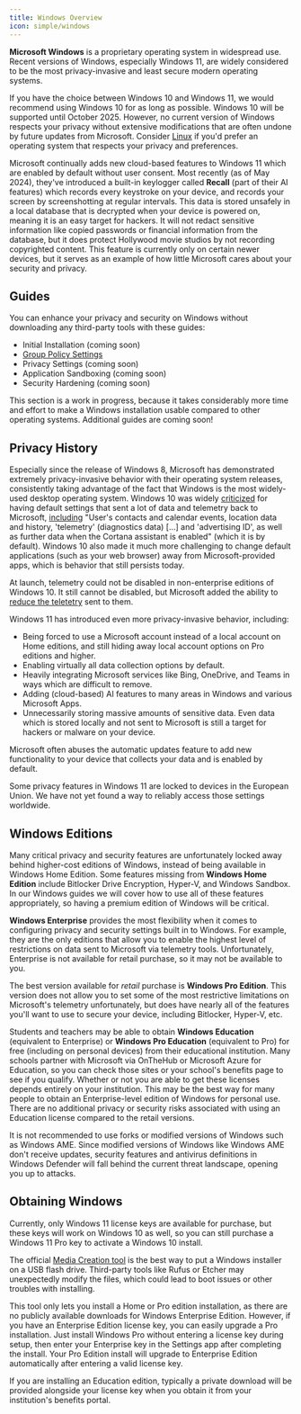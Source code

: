 ```yaml
---
title: Windows Overview
icon: simple/windows
---
```

**Microsoft Windows** is a proprietary operating system in widespread use. Recent versions of Windows, especially Windows 11, are widely considered to be the most privacy-invasive and least secure modern operating systems.

If you have the choice between Windows 10 and Windows 11, we would recommend using Windows 10 for as long as possible. Windows 10 will be supported until October 2025. However, no current version of Windows respects your privacy without extensive modifications that are often undone by future updates from Microsoft. Consider [Linux](../linux-overview.md) if you'd prefer an operating system that respects your privacy and preferences.

Microsoft continually adds new cloud-based features to Windows 11 which are enabled by default without user consent. Most recently (as of May 2024), they've introduced a built-in keylogger called **Recall** (part of their AI features) which records every keystroke on your device, and records your screen by screenshotting at regular intervals. This data is stored unsafely in a local database that is decrypted when your device is powered on, meaning it is an easy target for hackers. It will not redact sensitive information like copied passwords or financial information from the database, but it does protect Hollywood movie studios by not recording copyrighted content. This feature is currently only on certain newer devices, but it serves as an example of how little Microsoft cares about your security and privacy.

## Guides

You can enhance your privacy and security on Windows without downloading any third-party tools with these guides:

- Initial Installation (coming soon)
- [Group Policy Settings](group-policies.md)
- Privacy Settings (coming soon)
- Application Sandboxing (coming soon)
- Security Hardening (coming soon)

This section is a work in progress, because it takes considerably more time and effort to make a Windows installation usable compared to other operating systems. Additional guides are coming soon!

## Privacy History

Especially since the release of Windows 8, Microsoft has demonstrated extremely privacy-invasive behavior with their operating system releases, consistently taking advantage of the fact that Windows is the most widely-used desktop operating system. Windows 10 was widely [criticized](https://www.theguardian.com/technology/2015/jul/31/windows-10-microsoft-faces-criticism-over-privacy-default-settings) for having default settings that sent a lot of data and telemetry back to Microsoft, [including](https://en.wikipedia.org/wiki/Criticism_of_Microsoft#Telemetry_and_data_collection) "User's contacts and calendar events, location data and history, 'telemetry' (diagnostics data) [...] and 'advertising ID', as well as further data when the Cortana assistant is enabled" (which it is by default). Windows 10 also made it much more challenging to change default applications (such as your web browser) away from Microsoft-provided apps, which is behavior that still persists today.

At launch, telemetry could not be disabled in non-enterprise editions of Windows 10. It still cannot be disabled, but Microsoft added the ability to [reduce the teletetry](https://www.extremetech.com/computing/243079-upcoming-windows-update-reduces-spying-microsoft-still-mum-data-collects) sent to them.

Windows 11 has introduced even more privacy-invasive behavior, including:

- Being forced to use a Microsoft account instead of a local account on Home editions, and still hiding away local account options on Pro editions and higher.
- Enabling virtually all data collection options by default.
- Heavily integrating Microsoft services like Bing, OneDrive, and Teams in ways which are difficult to remove.
- Adding (cloud-based) AI features to many areas in Windows and various Microsoft Apps.
- Unnecessarily storing massive amounts of sensitive data. Even data which is stored locally and not sent to Microsoft is still a target for hackers or malware on your device.

Microsoft often abuses the automatic updates feature to add new functionality to your device that collects your data and is enabled by default.

Some privacy features in Windows 11 are locked to devices in the European Union. We have not yet found a way to reliably access those settings worldwide.

## Windows Editions

Many critical privacy and security features are unfortunately locked away behind higher-cost editions of Windows, instead of being available in Windows Home Edition. Some features missing from **Windows Home Edition** include Bitlocker Drive Encryption, Hyper-V, and Windows Sandbox. In our Windows guides we will cover how to use all of these features appropriately, so having a premium edition of Windows will be critical.

**Windows Enterprise** provides the most flexibility when it comes to configuring privacy and security settings built in to Windows. For example, they are the only editions that allow you to enable the highest level of restrictions on data sent to Microsoft via telemetry tools. Unfortunately, Enterprise is not available for retail purchase, so it may not be available to you.

The best version available for *retail* purchase is **Windows Pro Edition**. This version does not allow you to set some of the most restrictive limitations on Microsoft's telemetry unfortunately, but does have nearly all of the features you'll want to use to secure your device, including Bitlocker, Hyper-V, etc.

Students and teachers may be able to obtain **Windows Education** (equivalent to Enterprise) or **Windows Pro Education** (equivalent to Pro) for free (including on personal devices) from their educational institution. Many schools partner with Microsoft via OnTheHub or Microsoft Azure for Education, so you can check those sites or your school's benefits page to see if you qualify. Whether or not you are able to get these licenses depends entirely on your institution. This may be the best way for many people to obtain an Enterprise-level edition of Windows for personal use. There are no additional privacy or security risks associated with using an Education license compared to the retail versions.

It is not recommended to use forks or modified versions of Windows such as Windows AME. Since modified versions of Windows like Windows AME don't receive updates, security features and antivirus definitions in Windows Defender will fall behind the current threat landscape, opening you up to attacks.

## Obtaining Windows

Currently, only Windows 11 license keys are available for purchase, but these keys will work on Windows 10 as well, so you can still purchase a Windows 11 Pro key to activate a Windows 10 install.

The official [Media Creation tool](https://www.microsoft.com/software-download/windows10) is the best way to put a Windows installer on a USB flash drive. Third-party tools like Rufus or Etcher may unexpectedly modify the files, which could lead to boot issues or other troubles with installing.

This tool only lets you install a Home or Pro edition installation, as there are no publicly available downloads for Windows Enterprise Edition. However, if you have an Enterprise Edition license key, you can easily upgrade a Pro installation. Just install Windows Pro without entering a license key during setup, then enter your Enterprise key in the Settings app after completing the install. Your Pro Edition install will upgrade to Enterprise Edition automatically after entering a valid license key.

If you are installing an Education edition, typically a private download will be provided alongside your license key when you obtain it from your institution's benefits portal.
